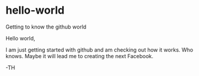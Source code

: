# hello-world
Getting to know the github world

Hello world,

I am just getting started with github and am checking out how it works.
Who knows. Maybe it will lead me to creating the next Facebook. 

-TH
